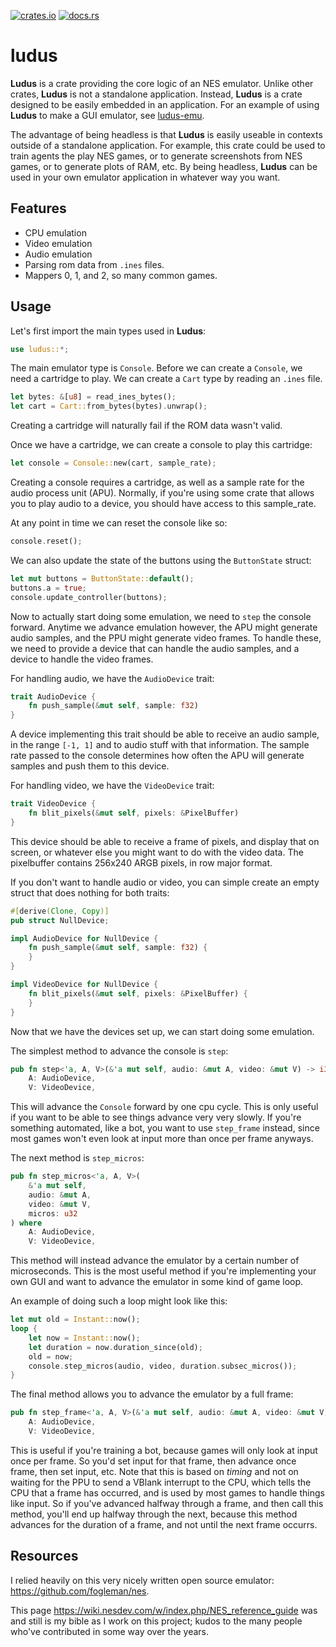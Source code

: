 [![crates.io](https://img.shields.io/crates/v/ludus.svg)](https://crates.io/crates/ludus)
[![docs.rs](https://docs.rs/ludus/badge.svg)](https://docs.rs/ludus/)

# ludus

**Ludus** is a crate providing the core logic of an NES emulator. Unlike other
crates, **Ludus** is not a standalone application. Instead, **Ludus** is a crate
designed to be easily embedded in an application. For an example of using
**Ludus** to make a GUI emulator, see
[ludus-emu](https://github.com/cronokirby/ludus-emu).

The advantage of being headless is that **Ludus** is easily useable in contexts
outside of a standalone application. For example, this crate could be used
to train agents the play NES games, or to generate screenshots from NES games,
or to generate plots of RAM, etc. By being headless, **Ludus** can be used
in your own emulator application in whatever way you want.

## Features
- CPU emulation
- Video emulation
- Audio emulation
- Parsing rom data from `.ines` files.
- Mappers 0, 1, and 2, so many common games.

## Usage
Let's first import the main types used in **Ludus**:
```rust
use ludus::*;
```

The main emulator type is `Console`. Before we can create a `Console`, we need
a cartridge to play. We can create a `Cart` type by reading an `.ines` file.

```rust
let bytes: &[u8] = read_ines_bytes();
let cart = Cart::from_bytes(bytes).unwrap();
```

Creating a cartridge will naturally fail if the ROM data wasn't valid.

Once we have a cartridge, we can create a console to play this cartridge:
```rust
let console = Console::new(cart, sample_rate);
```

Creating a console requires a cartridge, as well as a sample rate for the audio
process unit (APU). Normally, if you're using some crate that allows you to play
audio to a device, you should have access to this sample_rate.

At any point in time we can reset the console like so:
```rust
console.reset();
```

We can also update the state of the buttons using the `ButtonState` struct:
```rust
let mut buttons = ButtonState::default();
buttons.a = true;
console.update_controller(buttons);
```

Now to actually start doing some emulation, we need to `step` the console forward.
Anytime we advance emulation however, the APU might generate audio samples, and
the PPU might generate video frames. To handle these, we need to provide a device
that can handle the audio samples, and a device to handle the video frames.

For handling audio, we have the `AudioDevice` trait:
```rust
trait AudioDevice {
    fn push_sample(&mut self, sample: f32)
}
```
A device implementing this trait should be able to receive an audio sample,
in the range `[-1, 1]` and to audio stuff with that information. The sample rate
passed to the console determines how often the APU will generate samples and push
them to this device.

For handling video, we have the `VideoDevice` trait:
```rust
trait VideoDevice {
    fn blit_pixels(&mut self, pixels: &PixelBuffer)
}
```
This device should be able to receive a frame of pixels, and display that on  
screen, or whatever else you might want to do with the video data.
The pixelbuffer contains 256x240 ARGB pixels, in row major format.

If you don't want to handle audio or video, you can simple create an empty struct
that does nothing for both traits:

```rust
#[derive(Clone, Copy)]
pub struct NullDevice;

impl AudioDevice for NullDevice {
    fn push_sample(&mut self, sample: f32) {
    }
}

impl VideoDevice for NullDevice {
    fn blit_pixels(&mut self, pixels: &PixelBuffer) {
    }
}
```

Now that we have the devices set up, we can start doing some emulation.

The simplest method to advance the console is `step`:
```rust
pub fn step<'a, A, V>(&'a mut self, audio: &mut A, video: &mut V) -> i32 where
    A: AudioDevice,
    V: VideoDevice,
```
This will advance the `Console` forward by one cpu cycle. This is only useful
if you want to be able to see things advance very very slowly. If you're
something automated, like a bot, you want to use `step_frame` instead, since
most games won't even look at input more than once per frame anyways.

The next method is `step_micros`:
```rust
pub fn step_micros<'a, A, V>(
    &'a mut self,
    audio: &mut A,
    video: &mut V,
    micros: u32
) where
    A: AudioDevice,
    V: VideoDevice, 
```

This method will instead advance the emulator by a certain number of microseconds.
This is the most useful method if you're implementing your own GUI and want
to advance the emulator in some kind of game loop.

An example of doing such a loop might look like this:
```rust
let mut old = Instant::now();
loop {
    let now = Instant::now();
    let duration = now.duration_since(old);
    old = now;
    console.step_micros(audio, video, duration.subsec_micros());
}
```

The final method allows you to advance the emulator by a full frame:
```rust
pub fn step_frame<'a, A, V>(&'a mut self, audio: &mut A, video: &mut V) where
    A: AudioDevice,
    V: VideoDevice,
```
This is useful if you're training a bot, because games will only look at input
once per frame. So you'd set input for that frame, then advance once frame, then
set input, etc. Note that this is based on *timing* and not on waiting for the PPU
to send a VBlank interrupt to the CPU, which tells the CPU that a frame has
occurred, and is used by most games to handle things like input. So if you've
advanced halfway through a frame, and then call this method, you'll end up
halfway through the next, because this method advances for the duration
of a frame, and not until the next frame occurrs.

## Resources

I relied heavily on this very nicely written open source emulator: https://github.com/fogleman/nes.

This page https://wiki.nesdev.com/w/index.php/NES_reference_guide was and still is my bible as I work on this project; kudos to the many people who've contributed in some way over the years.
